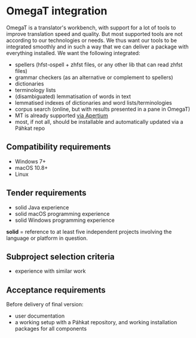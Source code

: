 # OmegaT integration

OmegaT is a translator's workbench, with support for a lot of tools to improve translation speed and quality. But most supported tools are not according to our technologies or needs. We thus want our tools to be integrated smoothly and in such a way that we can deliver a package with everything installed. We want the following integrated:

* spellers (hfst-ospell + zhfst files, or any other lib that can read zhfst files)
* grammar checkers (as an alternative or complement to spellers)
* dictionaries
* terminology lists
* (disambiguated) lemmatisation of words in text
* lemmatised indexes of dictionaries and word lists/terminologies
* corpus search (online, but with results presented in a pane in OmegaT)
* MT is already supported [via Apertium](http://wiki.apertium.org/wiki/Apertium_OmegaT_Native "Apertium OmegaT Native article on the Apertium wiki")
* most, if not all, should be installable and automatically updated via a Páhkat repo

## Compatibility requirements

* Windows 7+
* macOS 10.8+
* Linux

## Tender requirements

* solid Java experience
* solid macOS programming experience
* solid Windows programming experience

**solid** = reference to at least five independent projects involving the language or platform in question.

## Subproject selection criteria

* experience with similar work

## Acceptance requirements

Before delivery of final version:

* user documentation
* a working setup with a Páhkat repository, and working installation packages for all components
